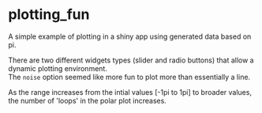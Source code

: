 # plotting_fun
A simple example of plotting in a shiny app using generated data based on pi.

There are two different widgets types (slider and radio buttons) that allow a dynamic plotting environment.  
The `noise` option seemed like more fun to plot more than essentially a line.  

As the range increases from the intial values [-1pi to 1pi] to broader values, the number of 'loops' in the
polar plot increases.
